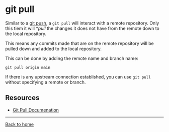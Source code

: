 # git pull

Similar to a [git push](./PUSH.md), a `git pull` will interact with a remote repository.
Only this tiem it will **pull* the changes it does not have from the remote down to the local repository.

This means any commits made that are on the remote repository will be pulled down and added to the local repository.

This can be done by adding the remote name and branch name:
```
git pull origin main
```

If there is any upstream connection established, you can use `git pull` without specifying a remote or branch.

## Resources
- [Git Pull Documenation](https://git-scm.com/docs/git-pull)

---

[Back to home](../README.md)